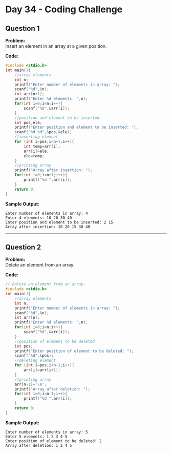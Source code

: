 # Day 34 - Coding Challenge

## Question 1  
**Problem:**  
Insert an element in an array at a given position.

**Code:**  
```c
#include <stdio.h>
int main(){
    //array elements
    int n;
    printf("Enter number of elements in array: ");
    scanf("%d",&n);
    int arr[n+1];
    printf("Enter %d elements: ",n);
    for(int i=0;i<n;i++){
        scanf("%d",&arr[i]);
    }
    //position and element to be inserted
    int pos,ele;
    printf("Enter position and element to be inserted: ");
    scanf("%d %d",&pos,&ele);
    //inserting element
    for (int i=pos;i<n+1;i++){
        int temp=arr[i];
        arr[i]=ele;
        ele=temp;
    }
    //printing array
    printf("Array after insertion: ");
    for(int i=0;i<n+1;i++){
        printf("%d ",arr[i]);
    }
    return 0;
}
```

**Sample Output:**  
```
Enter number of elements in array: 4
Enter 4 elements: 10 20 30 40
Enter position and element to be inserted: 2 15
Array after insertion: 10 20 15 30 40 
```

---

## Question 2  
**Problem:**  
Delete an element from an array.

**Code:**  
```c
// Delete an element from an array.
#include <stdio.h>
int main(){
    //array elements
    int n;
    printf("Enter number of elements in array: ");
    scanf("%d",&n);
    int arr[n];
    printf("Enter %d elements: ",n);
    for(int i=0;i<n;i++){
        scanf("%d",&arr[i]);
    }
    //position of element to be deleted
    int pos;
    printf("Enter position of element to be deleted: ");
    scanf("%d",&pos);
    //deleting element
    for (int i=pos;i<n-1;i++){
        arr[i]=arr[i+1];
    }
    //printing array
    arr[n-1]='\0';
    printf("Array after deletion: ");
    for(int i=0;i<n-1;i++){
        printf("%d ",arr[i]);
    }
    return 0;
}
```

**Sample Output:**  
```
Enter number of elements in array: 5
Enter 5 elements: 1 2 3 4 5
Enter position of element to be deleted: 2
Array after deletion: 1 2 4 5 
```
